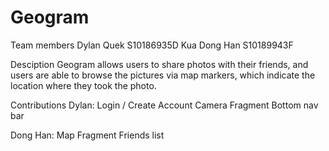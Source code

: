 # Geogram

Team members
Dylan Quek    S10186935D
Kua Dong Han  S10189943F

Desciption
Geogram allows users to share photos with their friends, and users are able to browse
the pictures via map markers, which indicate the location where they took the photo.

Contributions
Dylan:
Login / Create Account
Camera Fragment
Bottom nav bar

Dong Han:
Map Fragment
Friends list
